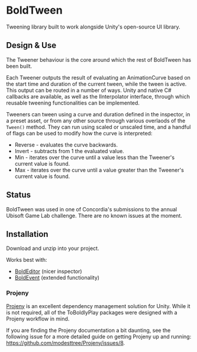 # BoldTween
Tweening library built to work alongside Unity's open-source UI library.

## Design & Use
The Tweener behaviour is the core around which the rest of BoldTween has been built.

Each Tweener outputs the result of evaluating an AnimationCurve based on the start time and duration of the current tween, while the tween is active. This output can be routed in a number of ways. Unity and native C# callbacks are available, as well as the IInterpolator interface, through which reusable tweening functionalities can be implemented.

Tweeners can tween using a curve and duration defined in the inspector, in a preset asset, or from any other source through various overlaods of the `Tween()` method. They can run using scaled or unscaled time, and a handful of flags can be used to modify how the curve is interpreted:

* Reverse - evaluates the curve backwards.
* Invert - subtracts from 1 the evaluated value.
* Min - iterates over the curve until a value less than the Tweener's current value is found.
* Max - iterates over the curve until a value greater than the Tweener's current value is found.

## Status
BoldTween was used in one of Concordia's submissions to the annual Ubisoft Game Lab challenge. There are no known issues at the moment.

## Installation
Download and unzip into your project.

Works best with:
* [BoldEditor](https://github.com/ophilbinbriscoe/BoldEditor) (nicer inspector)
* [BoldEvent](https://github.com/ophilbinbriscoe/BoldEvent) (extended functionality)

### Projeny
[Projeny](https://github.com/modesttree/Projeny) is an excellent dependency management solution for Unity. While it is not required, all of the ToBoldlyPlay packages were designed with a Projeny workflow in mind.

If you are finding the Projeny documentation a bit daunting, see the following issue for a more detailed guide on getting Projeny up and running: https://github.com/modesttree/Projeny/issues/8.

